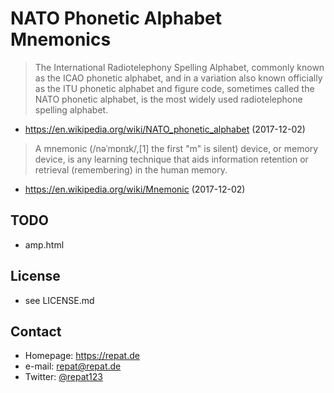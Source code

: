 # NATO Phonetic Alphabet Mnemonics
> The International Radiotelephony Spelling Alphabet, commonly known as the ICAO phonetic alphabet, and in a variation also known officially as the ITU phonetic alphabet and figure code, sometimes called the NATO phonetic alphabet, is the most widely used radiotelephone spelling alphabet.
- https://en.wikipedia.org/wiki/NATO_phonetic_alphabet (2017-12-02)

> A mnemonic (/nəˈmɒnɪk/,[1] the first "m" is silent) device, or memory device, is any learning technique that aids information retention or retrieval (remembering) in the human memory.

- https://en.wikipedia.org/wiki/Mnemonic (2017-12-02)

## TODO
* amp.html

## License
* see LICENSE.md

## Contact
* Homepage: https://repat.de
* e-mail: repat@repat.de
* Twitter: [@repat123](https://twitter.com/repat123 "repat123 on twitter")
